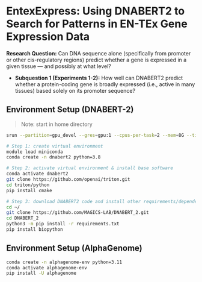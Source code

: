 # EntexExpress: Using DNABERT2 to Search for Patterns in EN-TEx Gene Expression Data

**Research Question:** Can DNA sequence alone (specifically from promoter or other cis-regulatory regions) predict whether a gene is expressed in a given tissue — and possibly at what level?

- **Subquestion 1 (Experiments 1-2):** How well can DNABERT2 predict whether a protein-coding gene is broadly expressed (i.e., active in many tissues) based solely on its promoter sequence?

## Environment Setup (DNABERT-2)

> Note: start in home directory

```bash
srun --partition=gpu_devel --gres=gpu:1 --cpus-per-task=2 --mem=8G --time=01:00:00 --pty bash

# Step 1: create virtual environment
module load miniconda
conda create -n dnabert2 python=3.8

# Step 2: activate virtual environment & install base software
conda activate dnabert2
git clone https://github.com/openai/triton.git
cd triton/python
pip install cmake

# Step 3: download DNABERT2 code and install other requirements/dependencies 
cd ~/
git clone https://github.com/MAGICS-LAB/DNABERT_2.git
cd DNABERT_2
python3 -m pip install -r requirements.txt
pip install biopython
```

## Environment Setup (AlphaGenome)

```bash
conda create -n alphagenome-env python=3.11
conda activate alphagenome-env
pip install -U alphagenome
```